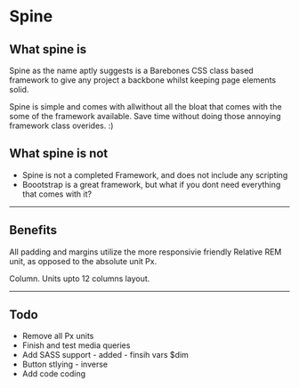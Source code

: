 
<h1>Spine</h1>

<h2>What spine <b>is</b></h2>

<p>
Spine as the name aptly suggests is a Barebones CSS class based framework to give any project a backbone whilst keeping page elements solid.
</p>

<p>
Spine is simple and comes with allwithout all the bloat that comes with the some of the framework available.
Save time without doing those annoying framework class overides. :)
</p>

<h2>What spine <b>is not</b></h2>
<ul>
<li>Spine is not a completed Framework, and does not include any scripting</li>
<li>
Boootstrap is a great framework, but what if you dont need everything that comes with it? 
</li>
</ul>

<hr/>

<h2>Benefits</h2>
<p>
All padding and margins utilize the more responsivie friendly Relative REM unit, as opposed to the absolute unit Px. 
</p>

<p>
Column. Units upto 12 columns layout.
</p>
<hr/>
<h2>Todo</h2>
<ul>
<li>Remove all Px units</li>
<li>Finish and test media queries</li>
<li>Add SASS support - added - finsih vars $dim</li>
<li>Button stlying - inverse</li>
<li>Add code coding</li>
</ul>
